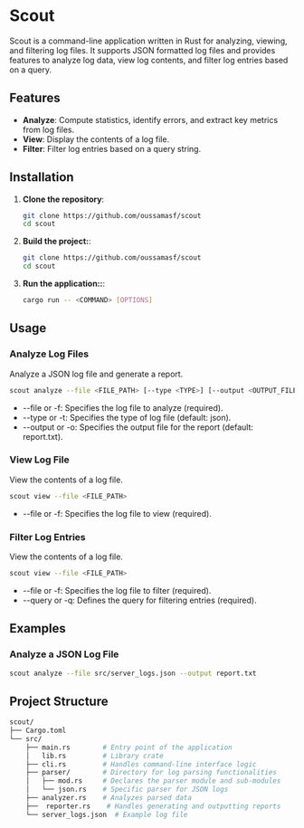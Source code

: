 # Scout

Scout is a command-line application written in Rust for analyzing, viewing, and filtering log files. It supports JSON formatted log files and provides features to analyze log data, view log contents, and filter log entries based on a query.

## Features

- **Analyze**: Compute statistics, identify errors, and extract key metrics from log files.
- **View**: Display the contents of a log file.
- **Filter**: Filter log entries based on a query string.

## Installation

1. **Clone the repository**:
   ```sh
   git clone https://github.com/oussamasf/scout
   cd scout
   ```
2. **Build the project:**:
   ```sh
   git clone https://github.com/oussamasf/scout
   cd scout
   ```
3. **Run the application::**:

   ```sh
   cargo run -- <COMMAND> [OPTIONS]
   ```

## Usage

### Analyze Log Files

Analyze a JSON log file and generate a report.

```sh
scout analyze --file <FILE_PATH> [--type <TYPE>] [--output <OUTPUT_FILE>]
```

- --file or -f: Specifies the log file to analyze (required).
- --type or -t: Specifies the type of log file (default: json).
- --output or -o: Specifies the output file for the report (default: report.txt).

### View Log File

View the contents of a log file.

```sh
scout view --file <FILE_PATH>
```

- --file or -f: Specifies the log file to view (required).

### Filter Log Entries

View the contents of a log file.

```sh
scout view --file <FILE_PATH>
```

- --file or -f: Specifies the log file to filter (required).
- --query or -q: Defines the query for filtering entries (required).

## Examples

### Analyze a JSON Log File

```sh
scout analyze --file src/server_logs.json --output report.txt
```

## Project Structure

```sh
scout/
├── Cargo.toml
└── src/
    ├── main.rs        # Entry point of the application
    │   lib.rs         # Library crate
    ├── cli.rs         # Handles command-line interface logic
    ├── parser/        # Directory for log parsing functionalities
    │   ├── mod.rs     # Declares the parser module and sub-modules
    │   └── json.rs    # Specific parser for JSON logs
    ├── analyzer.rs    # Analyzes parsed data
    ├──  reporter.rs    # Handles generating and outputting reports
    └── server_logs.json  # Example log file
```
